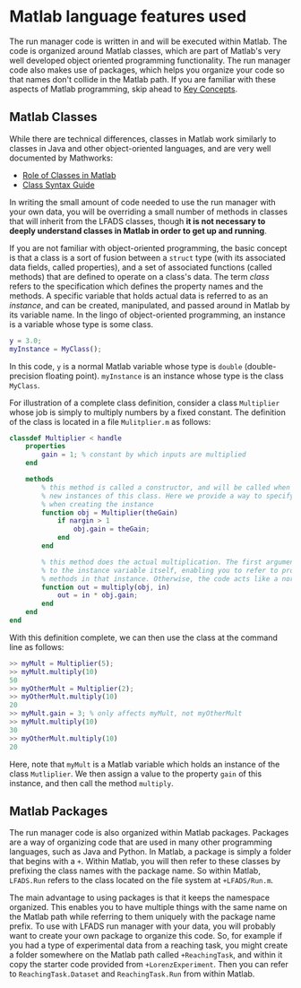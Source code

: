 # Matlab language features used

The run manager code is written in and will be executed within Matlab. The code is organized around Matlab classes, which are part of Matlab's very well developed object oriented programming functionality. The run manager code also makes use of packages, which helps you organize your code so that names don't collide in the Matlab path. If you are familiar with these aspects of Matlab programming, skip ahead to [Key Concepts](concepts.md).

## Matlab Classes

 While there are technical differences, classes in Matlab work similarly to classes in Java and other object-oriented languages, and are very well documented by Mathworks:

 * [Role of Classes in Matlab](https://www.mathworks.com/help/matlab/matlab_oop/classes-in-the-matlab-language.html)
 * [Class Syntax Guide](https://www.mathworks.com/help/matlab/class-syntax-guide.html)

 In writing the small amount of code needed to use the run manager with your own data, you will be overriding a small number of methods in classes that will inherit from the LFADS classes, though **it is not necessary to deeply understand classes in Matlab in order to get up and running**.

If you are not familiar with object-oriented programming, the basic concept is that a class is a sort of fusion between a `struct` type (with its associated data fields, called properties), and a set of associated functions (called methods) that are defined to operate on a class's data. The term _class_ refers to the specification which defines the property names and the methods. A specific variable that holds actual data is referred to as an _instance_, and can be created, manipulated, and passed around in Matlab by its variable name. In the lingo of object-oriented programming, an instance is a variable whose type is some class.

```matlab
y = 3.0;
myInstance = MyClass();
```

In this code, `y` is a normal Matlab variable whose type is `double` (double-precision floating point). `myInstance` is an instance whose type is the class `MyClass`.

For illustration of a complete class definition, consider a class `Multiplier` whose job is simply to multiply numbers by a fixed constant. The definition of the class is located in a file `Mulitplier.m` as follows:

```matlab
classdef Multiplier < handle
    properties
        gain = 1; % constant by which inputs are multiplied
    end

    methods
        % this method is called a constructor, and will be called when creating
        % new instances of this class. Here we provide a way to specify the gain
        % when creating the instance
        function obj = Multiplier(theGain)
            if nargin > 1
                obj.gain = theGain;
            end
        end

        % this method does the actual multiplication. The first argument always refers
        % to the instance variable itself, enabling you to refer to properties and other
        % methods in that instance. Otherwise, the code acts like a normal Matlab function
        function out = multiply(obj, in)
            out = in * obj.gain;
        end
    end
end
```

With this definition complete, we can then use the class at the command line as follows:

```matlab
>> myMult = Multiplier(5);
>> myMult.multiply(10)
50
>> myOtherMult = Multiplier(2);
>> myOtherMult.multiply(10)
20
>> myMult.gain = 3; % only affects myMult, not myOtherMult
>> myMult.multiply(10)
30
>> myOtherMult.multiply(10)
20
```

Here, note that `myMult` is a Matlab variable which holds an instance of the class `Mutliplier`. We then assign a value to the property `gain` of this instance, and then call the method `multiply`.

## Matlab Packages

The run manager code is also organized within Matlab packages. Packages are a way of organizing code that are used in many other programming languages, such as Java and Python. In Matlab, a package is simply a folder that begins with a `+`. Within Matlab, you will then refer to these classes by prefixing the class names with the package name. So within Matlab, `LFADS.Run` refers to the class located on the file system at `+LFADS/Run.m`.

The main advantage to using packages is that it keeps the namespace organized. This enables you to have multiple things with the same name on the Matlab path while referring to them uniquely with the package name prefix. To use with LFADS run manager with your data, you will probably want to create your own package to organize this code. So, for example if you had a type of experimental data from a reaching task, you might create a folder somewhere on the Matlab path called `+ReachingTask`, and within it copy the starter code provided from `+LorenzExperiment`. Then you can refer to `ReachingTask.Dataset` and `ReachingTask.Run` from within Matlab.
